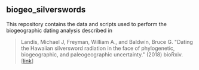 ## biogeo_silverswords

This repository contains the data and scripts used to perform the biogeographic dating analysis described in

> Landis, Michael J, Freyman, William A., and Baldwin, Bruce G. "Dating the Hawaiian silversword radiation in the face of phylogenetic, biogeographic, and paleogeographic uncertainty." (2018) bioRxiv. [[link](127.0.0.1)]
